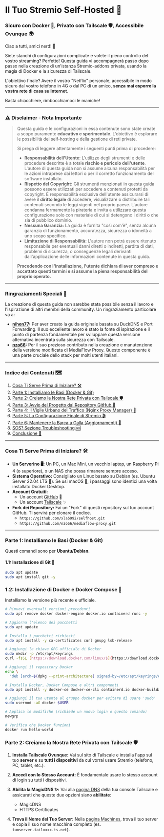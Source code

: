 # Il Tuo Stremio Self-Hosted 🚀
### Sicuro con Docker 🐳, Privato con Tailscale 🛡️, Accessibile Ovunque 🌍

Ciao a tutti, amici nerd! 👋

Siete stanchi di configurazioni complicate e volete il pieno controllo del vostro streaming? Perfetto! Questa guida vi accompagnerà passo dopo passo nella creazione di un'istanza Stremio-addons privata, usando la magia di Docker e la sicurezza di Tailscale.

L'obiettivo finale? Avere il vostro "Netflix" personale, accessibile in modo sicuro dal vostro telefono in 4G o dal PC di un amico, **senza mai esporre la vostra rete di casa su Internet**.

Basta chiacchiere, rimbocchiamoci le maniche!

---

### ⚠️ Disclaimer - Nota Importante
> Questa guida e le configurazioni in essa contenute sono state create a scopo puramente **educativo e sperimentale**. L'obiettivo è esplorare le possibilità del self-hosting e della gestione di reti private.
> 
> Si prega di leggere attentamente i seguenti punti prima di procedere:
> * **Responsabilità dell'Utente:** L'utilizzo degli strumenti e delle procedure descritte è a totale **rischio e pericolo dell'utente**. L'autore di questa guida non si assume alcuna responsabilità per le azioni intraprese dai lettori o per il corretto funzionamento del software installato.
> * **Rispetto del Copyright:** Gli strumenti menzionati in questa guida possono essere utilizzati per accedere a contenuti protetti da copyright. È responsabilità esclusiva dell'utente assicurarsi di avere il **diritto legale** di accedere, visualizzare o distribuire tali contenuti secondo le leggi vigenti nel proprio paese. L'autore condanna fermamente la pirateria e invita a utilizzare questa configurazione solo con materiale di cui si detengono i diritti o che sia di pubblico dominio.
> * **Nessuna Garanzia:** La guida è fornita "così com'è", senza alcuna garanzia di funzionamento, accuratezza, sicurezza o idoneità a uno scopo specifico.
> * **Limitazione di Responsabilità:** L'autore non potrà essere ritenuto responsabile per eventuali danni diretti o indiretti, perdita di dati, problemi di sicurezza, o conseguenze legali derivanti dall'applicazione delle informazioni contenute in questa guida.
> 
> **Procedendo con l'installazione, l'utente dichiara di aver compreso e accettato questi termini e si assume la piena responsabilità del proprio operato.**

---

### Ringraziamenti Speciali 🙏
La creazione di questa guida non sarebbe stata possibile senza il lavoro e l'ispirazione di altri membri della community. Un ringraziamento particolare va a:
* **[nihon77](https://github.com/nihon77):** Per aver creato la guida originale basata su DuckDNS e Port Forwarding. Il suo eccellente lavoro è stato la fonte di ispirazione e il punto di partenza fondamentale per sviluppare questa versione alternativa incentrata sulla sicurezza con Tailscale.
* **[nzo66](https://github.com/nzo66):** Per il suo prezioso contributo nella creazione e manutenzione della versione modificata di MediaFlow Proxy. Questo componente è una parte cruciale dello stack per molti utenti italiani.

---

### Indice dei Contenuti 🗺️
1.  [Cosa Ti Serve Prima di Iniziare? 🛠️](#cosa-ti-serve-prima-di-iniziare-️)
2.  [Parte 1: Installiamo le Basi (Docker & Git)](#parte-1-installiamo-le-basi-docker--git)
3.  [Parte 2: Creiamo la Nostra Rete Privata con Tailscale 🛡️](#parte-2-creiamo-la-nostra-rete-privata-con-tailscale-️)
4.  [Parte 3: Avvio del Progetto dal Repository GitHub 🚀](#parte-3-avvio-del-progetto-dal-repository-github-)
5.  [Parte 4: Il Vigile Urbano del Traffico (Nginx Proxy Manager) 🚦](#parte-4-il-vigile-urbano-del-traffico-nginx-proxy-manager-)
6.  [Parte 5: La Configurazione Finale di Stremio 🎬](#parte-5-la-configurazione-finale-di-stremio-)
7.  [Parte 6: Mantenere la Barca a Galla (Aggiornamenti) 🔄](#parte-6-mantenere-la-barca-a-galla-aggiornamenti-)
8.  [SOS? Sezione Troubleshooting 🆘](#sos-sezione-troubleshooting-)
9.  [Conclusione 🎉](#conclusione-)

---

### Cosa Ti Serve Prima di Iniziare? 🛠️
* **Un Serverino 🖥️:** Un PC, un Mac Mini, un vecchio laptop, un Raspberry Pi 4 (o superiore), o un NAS che possa rimanere sempre acceso.
* **Sistema Operativo:** Consigliato un Linux basato su Debian (es. Ubuntu Server 22.04 LTS 🐧). Se usi macOS 🍏, i passaggi sono identici una volta installato Docker Desktop.
* **Account Gratuiti:**
    * Un account [GitHub](https://github.com/) 🐙
    * Un account [Tailscale](https://tailscale.com/) ✨
* **Fork dei Repository:** Fai un "Fork" di questi repository sul tuo account GitHub. Ti servirà per clonare il codice.
    * `https://github.com/xlab992/selfhost.git`
    * `https://github.com/nzo66/mediaflow-proxy.git`

---

### Parte 1: Installiamo le Basi (Docker & Git)
Questi comandi sono per **Ubuntu/Debian**.

#### 1.1: Installazione di Git 🔧
```bash
sudo apt update
sudo apt install git -y
```

### 1.2: Installazione di Docker e Docker Compose 🐳
Installiamo la versione più recente e ufficiale.

```bash
# Rimuovi eventuali versioni precedenti
sudo apt remove docker docker-engine docker.io containerd runc -y

# Aggiorna l'elenco dei pacchetti
sudo apt update

# Installa i pacchetti richiesti
sudo apt install -y ca-certificates curl gnupg lsb-release

# Aggiungi la chiave GPG ufficiale di Docker
sudo mkdir -p /etc/apt/keyrings
curl -fsSL [https://download.docker.com/linux/$](https://download.docker.com/linux/$)(. /etc/os-release; echo "$ID")/gpg | sudo gpg --dearmor -o /etc/apt/keyrings/docker.gpg

# Aggiungi il repository Docker
echo \
  "deb [arch=$(dpkg --print-architecture) signed-by=/etc/apt/keyrings/docker.gpg] [https://download.docker.com/linux/$](https://download.docker.com/linux/$)(. /etc/os-release; echo "$ID") $(lsb_release -cs) stable" | sudo tee /etc/apt/sources.list.d/docker.list > /dev/null

# Installa Docker, Docker Compose e altri componenti
sudo apt install -y docker-ce docker-ce-cli containerd.io docker-buildx-plugin docker-compose-plugin

# Aggiungi il tuo utente al gruppo docker per evitare di usare 'sudo'
sudo usermod -aG docker $USER

# Applica le modifiche (richiede un nuovo login o questo comando)
newgrp

# Verifica che Docker funzioni
docker run hello-world
```

### Parte 2: Creiamo la Nostra Rete Privata con Tailscale 🛡️

1.  **Installa Tailscale Ovunque:** Vai sul sito di Tailscale e installa l'app sul tuo **server** e su **tutti i dispositivi** da cui vorrai usare Stremio (telefono, PC, tablet, etc.).

2.  **Accedi con lo Stesso Account:** È fondamentale usare lo stesso account di login su tutti i dispositivi.

3.  **Abilita la MagicDNS ✨:** Vai alla [pagina DNS](https://login.tailscale.com/admin/dns) della tua console Tailscale e assicurati che queste due opzioni siano **abilitate**:
    * MagicDNS
    * HTTPS Certificates

4.  **Trova il Nome del Tuo Server:** Nella [pagina Machines](https://login.tailscale.com/admin/machines), trova il tuo server e copia il suo nome macchina completo (es. `tuoserver.tailxxxx.ts.net`).
